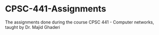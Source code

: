 # CPSC-441-Assignments
The assignments done during the course CPSC 441 - Computer networks, taught by Dr. Majid Ghaderi
